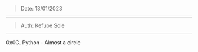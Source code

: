 > Date: 13/01/2023
--------------------------
> Auth: Kefuoe Sole
--------------------------
0x0C. Python - Almost a circle